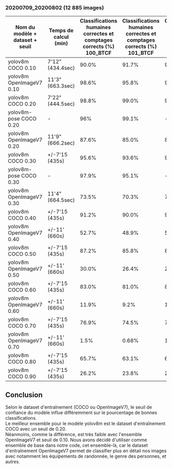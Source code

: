 ### 20200709_20200802 (12 885 images)

| Nom du modèle + dataset + seuil | Temps de calcul (min) | Classifications humaines correctes et comptages corrects (%) 100_BTCF | Classifications humaines correctes et comptages corrects (%) 101_BTCF| Classifications humaines correctes et comptages corrects en moyenne(%)|
|-----------|-----------|-----------|-----------|-----------|
| yolov8m COCO 0.10  | 7'12"(434.4sec)   | 90.0%   |91.7%   |90.9%|
| yolov8m OpenImageV7 0.10 | 11'3" (663.3sec)   | 98.6%   |95.8%   |97.2%|
| yolov8m COCO 0.20  | 7'22"(444.5sec)   | 98.8%   |99.0%   |98.9%|
| yolov8m-pose COCO 0.20  | -   | 96%   |99.1%   | - |
| yolov8m OpenImageV7 0.20 | 11'9"(666.2sec)   | 87.6%   |85.0%   |86.3%|
| yolov8m COCO 0.30  | +/-7'15 (435s)   | 95.6%   |93.6%   |94.6%|
| yolov8m-pose COCO 0.30  | -   | 97.9%   |95.1%   | - |
| yolov8m OpenImageV7 0.30 | 11'4"(664.5sec)   | 73.5%   |70.3%   |71.9%|
| yolov8m COCO 0.40  | +/-7'15 (435s)   | 91.2%   |90.0%   |90.6%|
| yolov8m OpenImageV7 0.40 | +/-11' (660s)  | 52.7%   |48.9%   |50.8%|
| yolov8m COCO 0.50  | +/-7'15 (435s)   | 87.2%   |85.8%   |86.5%|
| yolov8m OpenImageV7 0.50 | +/-11' (660s)   | 30.0%   |26.4%   |28.2%|
| yolov8m COCO 0.60  | +/-7'15 (435s)   | 83.0%   |81.0%   |82.0%|
| yolov8m OpenImageV7 0.60 | +/-11' (660s)   | 11.9%   |9.2%   |10.6%|
| yolov8m COCO 0.70  | +/-7'15 (435s)   | 76.9%   |74.5%   |75.7%|
| yolov8m OpenImageV7 0.70 | +/-11' (660s)   | 1.5%   |0.68%   |1.1%|
| yolov8m COCO 0.80  | +/-7'15 (435s)   | 65.7%   |63.1%   |64.4%|
| yolov8m COCO 0.90  | +/-7'15 (435s)   | 26.2%   |23.8%   |25.0%|

## Conclusion
Selon le dataset d'entraînement (COCO ou OpenImageV7), le seuil de confiance du modèle influe différemment sur le pourcentage de bonnes classifications.  
Le meilleur ensemble pour le modèle yolov8m est le dataset d'entraînement COCO avec un seuil de 0.20.  
Néanmoins, comme la différence, est très faible avec l'ensemble OpenImageV7 et seuil de 0.10. Nous avons décidé d'utiliser comme ensemble de base dans notre code, cet ensemble-là, car le dataset d'entraînement OpenImageV7 permet de classifier plus en détail nos images avec notamment les équipements de randonnée, le genre des personnes, et autres.

